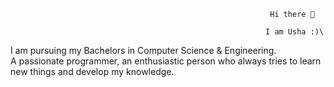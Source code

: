                                                               Hi there 👋

                                                             I am Usha :)\
I am pursuing my Bachelors in Computer Science & Engineering.\
A passionate programmer, an enthusiastic person who always tries to learn new things and develop my knowledge.
